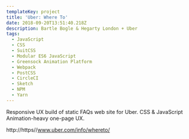 ```yaml
---
templateKey: project
title: 'Uber: Where To'
date: 2018-09-20T13:51:40.218Z
description: Bartle Bogle & Hegarty London + Uber
tags:
  - JavaScript
  - CSS
  - SuitCSS
  - Modular ES6 JavaScript
  - Greensock Animation Platform
  - Webpack
  - PostCSS
  - CircleCI
  - Sketch
  - NPM
  - Yarn
---
```

Responsive UX build of static FAQs web site for Uber. CSS & JavaScript Animation-heavy one-page UX.

http://https//www.uber.com/info/whereto/
